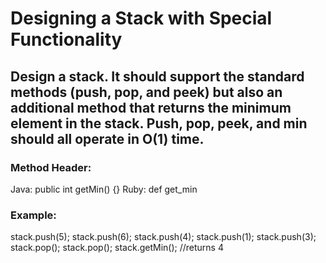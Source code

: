 # Designing a Stack with Special Functionality

## Design a stack. It should support the standard methods (push, pop, and peek) but also an additional method that returns the minimum element in the stack. Push, pop, peek, and min should all operate in O(1) time.

### Method Header:
Java: public int getMin() {}
Ruby: def get_min

### Example:
stack.push(5);
stack.push(6);
stack.push(4);
stack.push(1);
stack.push(3);
stack.pop();
stack.pop();
stack.getMin(); //returns 4